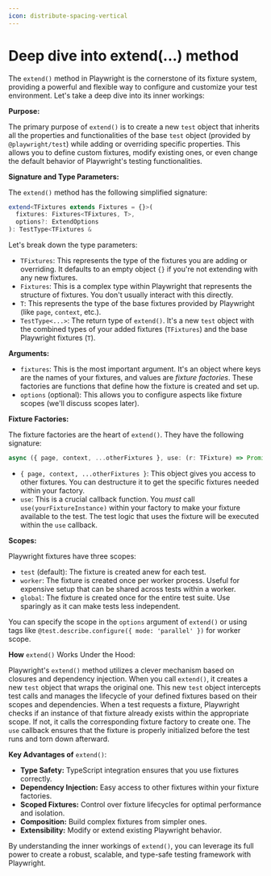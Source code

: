 ```yaml
---
icon: distribute-spacing-vertical
---
```


# Deep dive into extend(...) method

The `extend()` method in Playwright is the cornerstone of its fixture system, providing a powerful and flexible way to configure and customize your test environment. Let's take a deep dive into its inner workings:

**Purpose:**

The primary purpose of `extend()` is to create a new `test` object that inherits all the properties and functionalities of the base `test` object (provided by `@playwright/test`) while adding or overriding specific properties. This allows you to define custom fixtures, modify existing ones, or even change the default behavior of Playwright's testing functionalities.

**Signature and Type Parameters:**

The `extend()` method has the following simplified signature:

```typescript
extend<TFixtures extends Fixtures = {}>(
  fixtures: Fixtures<TFixtures, T>, 
  options?: ExtendOptions
): TestType<TFixtures &
```

Let's break down the type parameters:

* `TFixtures`: This represents the type of the fixtures you are adding or overriding. It defaults to an empty object `{}` if you're not extending with any new fixtures.
* `Fixtures`: This is a complex type within Playwright that represents the structure of fixtures. You don't usually interact with this directly.
* `T`: This represents the type of the base fixtures provided by Playwright (like `page`, `context`, etc.).
* `TestType<...>`: The return type of `extend()`. It's a new `test` object with the combined types of your added fixtures (`TFixtures`) and the base Playwright fixtures (`T`).

**Arguments:**

* `fixtures`: This is the most important argument. It's an object where keys are the names of your fixtures, and values are _fixture factories_. These factories are functions that define how the fixture is created and set up.
* `options` (optional): This allows you to configure aspects like fixture scopes (we'll discuss scopes later).

**Fixture Factories:**

The fixture factories are the heart of `extend()`. They have the following signature:

```typescript
async ({ page, context, ...otherFixtures }, use: (r: TFixture) => Promise<void>) => Promise<void>;
```

* `{ page, context, ...otherFixtures }`: This object gives you access to other fixtures. You can destructure it to get the specific fixtures needed within your factory.
* `use`: This is a crucial callback function. You _must_ call `use(yourFixtureInstance)` within your factory to make your fixture available to the test. The test logic that uses the fixture will be executed within the `use` callback.

**Scopes:**

Playwright fixtures have three scopes:

* `test` (default): The fixture is created anew for each test.
* `worker`: The fixture is created once per worker process. Useful for expensive setup that can be shared across tests within a worker.
* `global`: The fixture is created once for the entire test suite. Use sparingly as it can make tests less independent.

You can specify the scope in the `options` argument of `extend()` or using tags like `@test.describe.configure({ mode: 'parallel' })` for worker scope.

**How** `extend()` Works Under the Hood:

Playwright's `extend()` method utilizes a clever mechanism based on closures and dependency injection. When you call `extend()`, it creates a new `test` object that wraps the original one. This new `test` object intercepts test calls and manages the lifecycle of your defined fixtures based on their scopes and dependencies. When a test requests a fixture, Playwright checks if an instance of that fixture already exists within the appropriate scope. If not, it calls the corresponding fixture factory to create one. The `use` callback ensures that the fixture is properly initialized before the test runs and torn down afterward.

**Key Advantages of** `extend()`:

* **Type Safety:** TypeScript integration ensures that you use fixtures correctly.
* **Dependency Injection:** Easy access to other fixtures within your fixture factories.
* **Scoped Fixtures:** Control over fixture lifecycles for optimal performance and isolation.
* **Composition:** Build complex fixtures from simpler ones.
* **Extensibility:** Modify or extend existing Playwright behavior.

By understanding the inner workings of `extend()`, you can leverage its full power to create a robust, scalable, and type-safe testing framework with Playwright.
